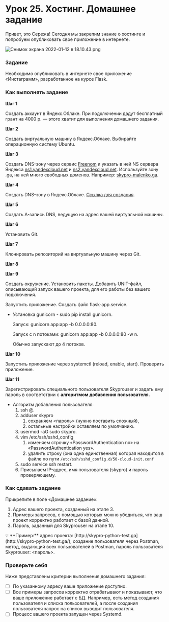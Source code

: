 # Урок 25. Хостинг. Домашнее задание

Привет, это Сережа! Сегодня мы закрепим знание о хостинге и попробуем опубликовать свое приложение в интернете.

![Снимок экрана 2022-01-12 в 18.10.43.png](https://s3-us-west-2.amazonaws.com/secure.notion-static.com/f71a3938-e16d-4ec7-9887-4ce810d0fd41/Снимок_экрана_2022-01-12_в_18.10.43.png)

### Задание

Необходимо опубликовать в интернете свое приложение «Инстаграмм», разработанное на курсе Flask.

### Как выполнять задание

**Шаг 1** 

Создать аккаунт в Яндекс.Облаке. При подключении дадут бесплатный грант на 4000 р. — этого хватит для выполнения домашнего задания.

**Шаг 2** 

Создать виртуальную машину в Яндекс.Облаке. Выбирайте операционную систему Ubuntu.

**Шаг 3**

Создать DNS-зону через сервис [Freenom](https://www.freenom.com/) и указать в ней NS сервера Яндекса [ns1.yandexcloud.net](http://ns1.yandexcloud.net/) и [ns2.yandexcloud.net](http://ns2.yandexcloud.net/). Используйте зону .ga, на ней много свободных доменов. Например: [skypro-malenko.ga](http://skypro-malenko.ga/).

**Шаг 4** 

Создать DNS-зону в Яндекс.Облаке. [Ссылка для создания](https://cloud.yandex.ru/docs/dns/operations/zone-create-public).

**Шаг 5**

Создать A-запись DNS, ведущую на адрес вашей виртуальной машины.

**Шаг 6**

Установить Git.

**Шаг 7** 

Клонировать репозиторий на виртуальную машину через Git.

**Шаг 8**

**Шаг 9**

Создать окружение. Установить пакеты. Добавить UNIT-файл, описывающий запуск вашего проекта, для его работы без вашего подключения. 

Запустить приложение. Создать файл flask-app.service.

- Установка gunicorn - sudo pip install gunicorn.
    
    Запуск: gunicorn app:app -b 0.0.0.0:80.
    
    Запуск с n потоками: gunicorn app:app -b 0.0.0.0:80 -w n.
    
    Обычно запускают до 4 потоков.
    

**Шаг 10**

Запустить приложение через systemctl (reload, enable, start). Проверить приложение.

**Шаг 11** 

Зарегистрировать специального пользователя Skyprouser и задать ему пароль в соответствии с **алгоритмом добавления пользователя.**

- Алгоритм добавления пользователя:
    1. ssh <user>@<ip>.
    2. adduser skypro
        1. сохраняем <пароль> (нужно поставить сложный),
        2. остальные настройки оставляем по умолчанию.
    3. usermod -aG sudo skypro.
    4. vim /etc/ssh/sshd_config
        1. изменяем строчку «PasswordAuthentication no» на «PasswordAuthentication yes».
        2. удалить строку (она одна единственная) которая находится в файле по пути `/etc/ssh/sshd_config.d/50-cloud-init.conf`
    5. sudo service ssh restart.
    6. Присылаем IP-адрес, имя пользователя (skypro) и пароль проверяющему.

### Как сдавать задание

Прикрепите в поле «Домашнее задание»:

1. Адрес вашего проекта, созданный на этапе 3.
2. Примеры запросов, с помощью которых можно убедиться, что ваш проект корректно работает с базой данной.
3. Пароль, заданный для Skyprouser на этапе 10.

<aside>
💡 **Пример:**
адрес проекта: [http://skypro-python-test.ga](http://skypro-python-test.ga/),
создание пользователя через Postman,
метод, выдающий всех пользователей в Postman,
пароль пользователя Skyprouser: <пароль>.

</aside>

### Проверьте себя

Ниже представлены критерии выполнения домашнего задания:

- [ ]  По указанному адресу ваше приложение доступно.
- [ ]  Все примеры запросов корректно отрабатывают и показывают, что ваше приложение работает с БД. Например, есть метод создания пользователя и списка пользователей, а после создания пользователя запрос на список выводит пользователя.
- [ ]  Процесс вашего проекта запущен через Systemd.